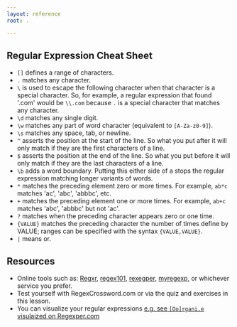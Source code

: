 ```yaml
---
layout: reference
root: .

---
```


## Regular Expression Cheat Sheet

- `[]` defines a range of characters.
- `.` matches any character.
- `\` is used to escape the following character when that character is a special character. So, for example, a regular expression that found '.com' would be `\\.com` because `.` is a special character that matches any character.
- `\d` matches any single digit.
- `\w` matches any part of word character (equivalent to `[A-Za-z0-9]`).
- `\s` matches any space, tab, or newline.
- `^` asserts the position at the start of the line. So what you put after it will only match if they are the first characters of a line.
- `$` asserts the position at the end of the line. So what you put before it will only match if they are the last characters of a line.
- `\b` adds a word boundary. Putting this either side of a stops the regular expression matching longer variants of words.
- `*` matches the preceding element zero or more times. For example, `ab*c` matches 'ac', 'abc', 'abbbc', etc.
- `+` matches the preceding element one or more times. For example, `ab+c` matches 'abc', 'abbbc' but not 'ac'.
- `?` matches when the preceding character appears zero or one time.
- `{VALUE}` matches the preceding character the number of times define by VALUE; ranges can be specified with the syntax `{VALUE,VALUE}`.
- `|` means or.

## Resources
- Online tools such as: [Regxr](https://regexr.com/), [regex101](https://regex101.com/), [rexegper](http://regexper.com/), [myregexp](http://myregexp.com/), or whichever service you prefer.
- Test yourself with RegexCrossword.com or via the quiz and exercises in this lesson.
- You can visualize your regular expressions [e.g. see `[Oo]rgani.e` visulaized on Regexper.com](https://regexper.com/#%5E%5BOo%5Drgani.e)
